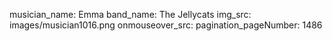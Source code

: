 musician_name: Emma
band_name: The Jellycats
img_src: images/musician1016.png
onmouseover_src: 
pagination_pageNumber: 1486